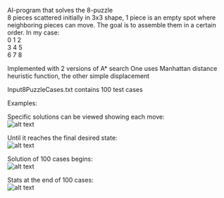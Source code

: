 AI-program that solves the 8-puzzle   
8 pieces scattered initially in 3x3 shape, 1 piece is an empty spot where neighboring pieces can move. The goal is to assemble them in a certain order. 
In my case:  
0 1 2  
3 4 5  
6 7 8  

Implemented with 2 versions of A* search
One uses Manhattan distance heuristic function, the other simple displacement

Input8PuzzleCases.txt contains 100 test cases

Examples:

Specific solutions can be viewed showing each move:  
![alt text](https://github.com/LuckyKot/Astar/blob/eef7c607c5454add923c0f637ea76805b26f47bf/example1.png)

Until it reaches the final desired state:  
![alt text](https://github.com/LuckyKot/Astar/blob/eef7c607c5454add923c0f637ea76805b26f47bf/example2.png)

Solution of 100 cases begins:  
![alt text](https://github.com/LuckyKot/Astar/blob/eef7c607c5454add923c0f637ea76805b26f47bf/example3.png)

Stats at the end of 100 cases:  
![alt text](https://github.com/LuckyKot/Astar/blob/eef7c607c5454add923c0f637ea76805b26f47bf/example4.png)

